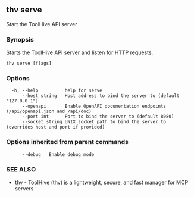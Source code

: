 ## thv serve

Start the ToolHive API server

### Synopsis

Starts the ToolHive API server and listen for HTTP requests.

```
thv serve [flags]
```

### Options

```
  -h, --help          help for serve
      --host string   Host address to bind the server to (default "127.0.0.1")
      --openapi       Enable OpenAPI documentation endpoints (/api/openapi.json and /api/doc)
      --port int      Port to bind the server to (default 8080)
      --socket string UNIX socket path to bind the server to (overrides host and port if provided)
```

### Options inherited from parent commands

```
      --debug   Enable debug mode
```

### SEE ALSO

* [thv](thv.md)	 - ToolHive (thv) is a lightweight, secure, and fast manager for MCP servers

